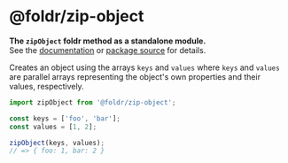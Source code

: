 # @foldr/zip-object

**The `zipObject` foldr method as a standalone module.**    
See the [documentation](http://foldr.com/0.0.0/zip-object) or [package source](https:/github.com/CloudVessel/foldr/blob/master/packages/categories/zip-object/src/index.js) for details.

Creates an object using the arrays `keys` and `values` where `keys` and `values`
are parallel arrays representing the object's own properties and their values,
respectively.

```js
import zipObject from '@foldr/zip-object';

const keys = ['foo', 'bar'];
const values = [1, 2];

zipObject(keys, values);
// => { foo: 1, bar: 2 }
```

